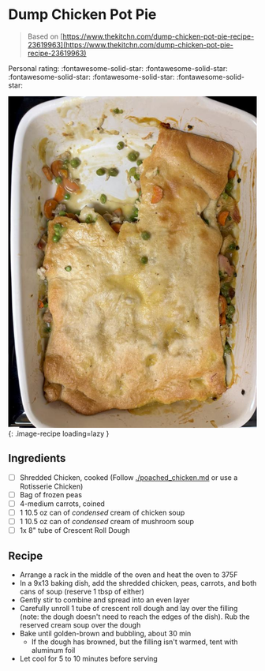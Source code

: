 # Dump Chicken Pot Pie

> Based on [https://www.thekitchn.com/dump-chicken-pot-pie-recipe-23619963](https://www.thekitchn.com/dump-chicken-pot-pie-recipe-23619963)

<!-- {cts} rating=5; (User can specify rating on scale of 1-5) -->

Personal rating: :fontawesome-solid-star: :fontawesome-solid-star: :fontawesome-solid-star: :fontawesome-solid-star: :fontawesome-solid-star:

<!-- {cte} -->

<!-- {cts} name_image=dump_chicken_pot_pie.jpeg; (User can specify image name) -->

![dump_chicken_pot_pie.jpeg](./dump_chicken_pot_pie.jpeg){: .image-recipe loading=lazy }

<!-- {cte} -->

## Ingredients

- [ ] Shredded Chicken, cooked (Follow [./poached_chicken.md](./poached_chicken.md) or use a Rotisserie Chicken)
- [ ] Bag of frozen peas
- [ ] 4-medium carrots, coined
- [ ] 1 10.5 oz can of *condensed* cream of chicken soup
- [ ] 1 10.5 oz can of *condensed* cream of mushroom soup
- [ ] 1x 8" tube of Crescent Roll Dough

## Recipe

- Arrange a rack in the middle of the oven and heat the oven to 375F
- In a 9x13 baking dish, add the shredded chicken, peas, carrots, and both cans of soup (reserve 1 tbsp of either)
- Gently stir to combine and spread into an even layer
- Carefully unroll 1 tube of crescent roll dough and lay over the filling (note: the dough doesn't need to reach the edges of the dish). Rub the reserved cream soup over the dough
- Bake until golden-brown and bubbling, about 30 min
    - If the dough has browned, but the filling isn't warmed, tent with aluminum foil
- Let cool for 5 to 10 minutes before serving
